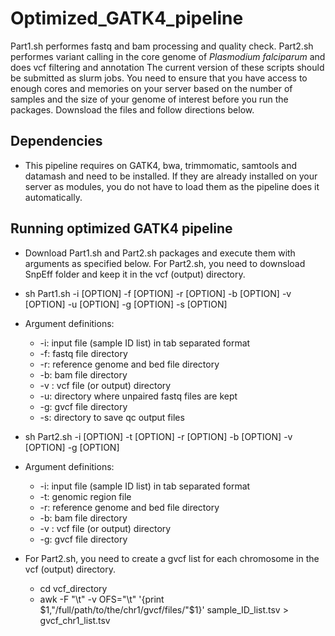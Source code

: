 # Optimized_GATK4_pipeline
Part1.sh performes fastq and bam processing and quality check. 
Part2.sh performes variant calling in the core genome of _Plasmodium falciparum_ and does vcf filtering and annotation
The current version of these scripts should be submitted as slurm jobs. 
You need to ensure that you have access to enough cores and memories on your server based on the number of samples and the size of your genome of interest before you run the packages. Downsload the files and follow directions below.

## Dependencies

* This pipeline requires on GATK4, bwa, trimmomatic, samtools and datamash and need to be installed. If they are already installed on your server as modules, you do not have to load them as the pipeline does it automatically.

## Running optimized GATK4 pipeline
* Download Part1.sh and Part2.sh packages and execute them with arguments as specified below. For Part2.sh, you need to downsload SnpEff folder and keep it in the vcf (output) directory.
* sh Part1.sh -i [OPTION] -f [OPTION] -r [OPTION] -b [OPTION] -v [OPTION] -u [OPTION] -g [OPTION] -s [OPTION]
* Argument definitions:

   - -i: input file (sample ID list) in tab separated format
   - -f: fastq file directory
   - -r: reference genome and bed file directory
   - -b: bam file directory
   - -v : vcf file (or output) directory
   - -u: directory where unpaired fastq files are kept
   - -g: gvcf file directory
   - -s: directory to save qc output files

* sh Part2.sh -i [OPTION] -t [OPTION] -r [OPTION] -b [OPTION] -v [OPTION] -g [OPTION]
* Argument definitions:
   - -i: input file (sample ID list) in tab separated format
   - -t: genomic region file
   - -r: reference genome and bed file directory
   - -b: bam file directory
   - -v : vcf file (or output) directory
   - -g: gvcf file directory
* For Part2.sh, you need to create a gvcf list for each chromosome in the vcf (output) directory. 
   - cd vcf_directory
   - awk -F "\t" -v OFS="\t" '{print $1,"/full/path/to/the/chr1/gvcf/files/"$1}' sample_ID_list.tsv > gvcf_chr1_list.tsv
